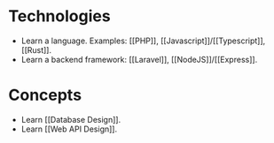 # Technologies
- Learn a language. Examples: [[PHP]], [[Javascript]]/[[Typescript]], [[Rust]].
- Learn a backend framework: [[Laravel]], [[NodeJS]]/[[Express]].
# Concepts
- Learn [[Database Design]].
- Learn [[Web API Design]].
